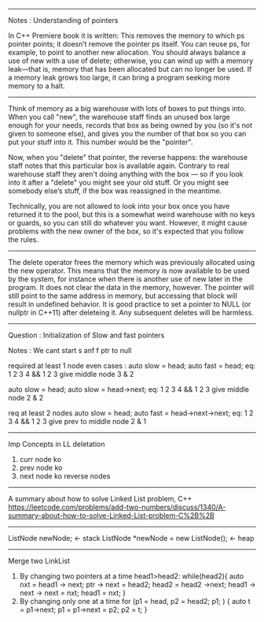 *****
Notes : Understanding of pointers

In C++ Premiere book it is written:
This removes the memory to which ps pointer points; it doesn’t remove the pointer ps itself. You can reuse ps, for example, to point to another new allocation. You should always balance a use of new with a use of delete; otherwise, you can wind up with a memory leak—that is, memory that has been allocated but can no longer be used. If a memory leak grows too large, it can bring a program seeking more memory to a halt.

*******
Think of memory as a big warehouse with lots of boxes to put things into. When you call "new", the warehouse staff finds an unused box large enough for your needs, records that box as being owned by you (so it's not given to someone else), and gives you the number of that box so you can put your stuff into it. This number would be the "pointer".

Now, when you "delete" that pointer, the reverse happens: the warehouse staff notes that this particular box is available again. Contrary to real warehouse staff they aren't doing anything with the box — so if you look into it after a "delete" you might see your old stuff. Or you might see somebody else’s stuff, if the box was reassigned in the meantime.

Technically, you are not allowed to look into your box once you have returned it to the pool, but this is a somewhat weird warehouse with no keys or guards, so you can still do whatever you want. However, it might cause problems with the new owner of the box, so it's expected that you follow the rules.

********
The delete operator frees the memory which was previously allocated using the new operator. This means that the memory is now available to be used by the system, for instance when there is another use of new later in the program. It does not clear the data in the memory, however. The pointer will still point to the same address in memory, but accessing that block will result in undefined behavior.
It is good practice to set a pointer to NULL (or nullptr in C++11) after deleteing it. Any subsequent deletes will be harmless.

*****
Question : Initialization of Slow and fast pointers


Notes :
We cant start s anf f ptr to null

required at least 1 node
even cases :
auto slow = head;
auto fast = head;
eq: 1 2 3 4 && 1 2 3
give middle node 3 & 2

auto slow = head;
auto slow = head->next;
eq: 1 2 3 4 && 1 2 3
give middle node 2 & 2

req at least 2 nodes
auto slow = head;
auto fast = head->next->next;
eq: 1 2 3 4 && 1 2 3
give prev to middle node 2 & 1


*****
Imp Concepts in LL
deletation
1. curr node ko
2. prev node ko
3. next node ko
reverse nodes


*****
A summary about how to solve Linked List problem, C++
https://leetcode.com/problems/add-two-numbers/discuss/1340/A-summary-about-how-to-solve-Linked-List-problem-C%2B%2B

*****
ListNode newNode; <- stack
ListNode *newNode = new ListNode(); <- heap

*****
Merge two LinkList
1. By changing two pointers at a time
    head1>head2:
    while(head2){
        auto nxt = head1 -> next;
        ptr -> next = head2;
        head2 = head2 ->next;
        head1 -> next -> next = nxt;
        head1 = nxt;
    }
2. By changing only one at a time
    for (p1 = head, p2 = head2; p1; ) {
        auto t = p1->next;
        p1 = p1->next = p2;
        p2 = t;
    }
